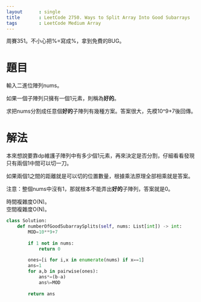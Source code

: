 ```yaml
--- 
layout      : single
title       : LeetCode 2750. Ways to Split Array Into Good Subarrays
tags        : LeetCode Medium Array 
---
```

周賽351。不小心把%=寫成%，拿到免費的BUG。  

# 題目
輸入二進位陣列nums。  

如果一個子陣列只擁有一個1元素，則稱為**好的**。  

求把nums分割成任意個**好的**子陣列有幾種方案。答案很大，先模10^9+7後回傳。  

# 解法
本來想說要靠dp維護子陣列中有多少個1元素，再來決定是否分割，仔細看看發現只有兩個1中間可以切一刀。  

如果兩個1之間的距離就是可以切的位置數量，根據乘法原理全部相乘就是答案。  

注意：整個nums中沒有1，那就根本不能弄出**好的**子陣列，答案就是0。  

時間複雜度O(N)。  
空間複雜度O(N)。  

```python
class Solution:
    def numberOfGoodSubarraySplits(self, nums: List[int]) -> int:
        MOD=10**9+7
        
        if 1 not in nums:
            return 0
        
        ones=[i for i,x in enumerate(nums) if x==1]
        ans=1
        for a,b in pairwise(ones):
            ans*=(b-a)
            ans%=MOD
        
        return ans
```
